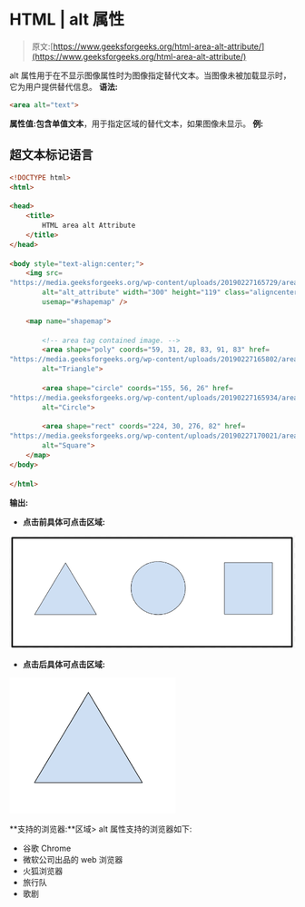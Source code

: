 # HTML | alt 属性

> 原文:[https://www.geeksforgeeks.org/html-area-alt-attribute/](https://www.geeksforgeeks.org/html-area-alt-attribute/)

alt 属性用于在不显示图像属性时为图像指定替代文本。当图像未被加载显示时，它为用户提供替代信息。
**语法:**

```html
<area alt="text">
```

**属性值:**包含单值**文本**，用于指定区域的替代文本，如果图像未显示。
**例:**

## 超文本标记语言

```html
<!DOCTYPE html>
<html>

<head>
    <title>
        HTML area alt Attribute
    </title>
</head>

<body style="text-align:center;">
    <img src=
"https://media.geeksforgeeks.org/wp-content/uploads/20190227165729/area11.png"
        alt="alt_attribute" width="300" height="119" class="aligncenter"
        usemap="#shapemap" />

    <map name="shapemap">

        <!-- area tag contained image. -->
        <area shape="poly" coords="59, 31, 28, 83, 91, 83" href=
"https://media.geeksforgeeks.org/wp-content/uploads/20190227165802/area2.png"
        alt="Triangle">

        <area shape="circle" coords="155, 56, 26" href=
"https://media.geeksforgeeks.org/wp-content/uploads/20190227165934/area3.png"
        alt="Circle">

        <area shape="rect" coords="224, 30, 276, 82" href=
"https://media.geeksforgeeks.org/wp-content/uploads/20190227170021/area4.png"
        alt="Square">
    </map>
</body>

</html>                   
```

**输出:**

*   **点击前具体可点击区域:**

![alt_attribute](img/a3b203165e8b29b598811a0482f8953d.png)

*   **点击后具体可点击区域:**

![alt_attribute](img/4b7c1e6272be5affb61b29773d446e39.png)

**支持的浏览器:**区域> alt 属性支持的浏览器如下:

*   谷歌 Chrome
*   微软公司出品的 web 浏览器
*   火狐浏览器
*   旅行队
*   歌剧